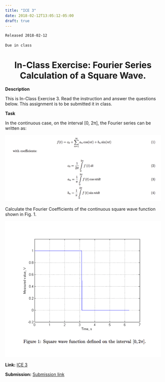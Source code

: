 ```yaml
---
title: "ICE 3"
date: 2018-02-12T13:05:12-05:00
draft: true
---
```

```
Released 2018-02-12

Due in class
```


<h1 align="center">
In-Class Exercise: Fourier Series Calculation of a Square Wave.
</h1>

**Description**

This is In-Class Exercise 3. Read the instruction and answer the questions below. This assignment is to be submitted it in class.


**Task**

In the continuous case, on the interval [0, 2π], the Fourier series can be written as:

![Equation1](https://github.com/ABE425/ABE425/blob/ICES/content/ices/photo/ice3equation%20.png)

Calculate the Fourier Coefficients of the continuous square wave function shown in Fig. 1.



![Figure1](https://github.com/ABE425/ABE425/blob/ICES/content/ices/photo/ice3figure1.png)



**Link:** [ICE 3](https://github.com/ABE425/data/blob/lia/ICE/ICE_CircuitAnalysis.pdf)

**Submission:** [Submission link](?)
